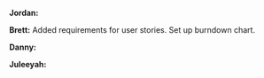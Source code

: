 **Jordan:**

**Brett:** Added requirements for user stories. Set up burndown chart.

**Danny:**

**Juleeyah:**
